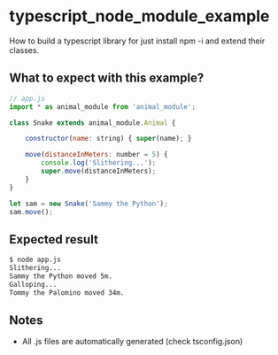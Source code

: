 # typescript_node_module_example

How to build a typescript library for just install npm -i and extend their classes.

## What to expect with this example?

```javascript
// app.js
import * as animal_module from 'animal_module';

class Snake extends animal_module.Animal {

    constructor(name: string) { super(name); }

    move(distanceInMeters: number = 5) {
        console.log('Slithering...');
        super.move(distanceInMeters);
    }
}

let sam = new Snake('Sammy the Python');
sam.move();
```

## Expected result

```bash
$ node app.js
Slithering...
Sammy the Python moved 5m.
Galloping...
Tommy the Palomino moved 34m.
```

## Notes

- All .js files are automatically generated (check tsconfig.json)
